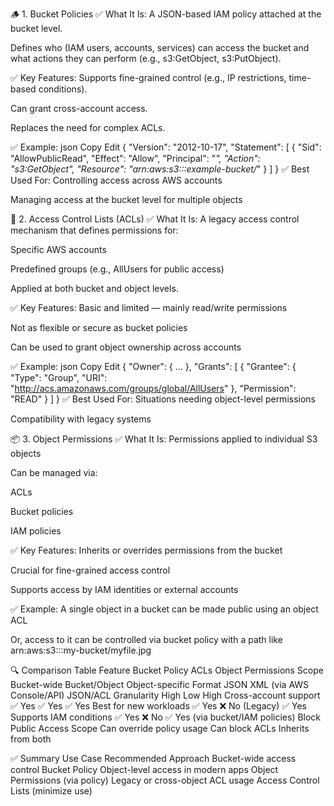 🪵 1. Bucket Policies
✅ What It Is:
A JSON-based IAM policy attached at the bucket level.

Defines who (IAM users, accounts, services) can access the bucket and what actions they can perform (e.g., s3:GetObject, s3:PutObject).

✅ Key Features:
Supports fine-grained control (e.g., IP restrictions, time-based conditions).

Can grant cross-account access.

Replaces the need for complex ACLs.

✅ Example:
json
Copy
Edit
{
"Version": "2012-10-17",
"Statement": [
{
"Sid": "AllowPublicRead",
"Effect": "Allow",
"Principal": "*",
"Action": "s3:GetObject",
"Resource": "arn:aws:s3:::example-bucket/*"
}
]
}
✅ Best Used For:
Controlling access across AWS accounts

Managing access at the bucket level for multiple objects

🧾 2. Access Control Lists (ACLs)
✅ What It Is:
A legacy access control mechanism that defines permissions for:

Specific AWS accounts

Predefined groups (e.g., AllUsers for public access)

Applied at both bucket and object levels.

✅ Key Features:
Basic and limited — mainly read/write permissions

Not as flexible or secure as bucket policies

Can be used to grant object ownership across accounts

✅ Example:
json
Copy
Edit
{
"Owner": { ... },
"Grants": [
{
"Grantee": {
"Type": "Group",
"URI": "http://acs.amazonaws.com/groups/global/AllUsers"
},
"Permission": "READ"
}
]
}
✅ Best Used For:
Situations needing object-level permissions

Compatibility with legacy systems

📦 3. Object Permissions
✅ What It Is:
Permissions applied to individual S3 objects

Can be managed via:

ACLs

Bucket policies

IAM policies

✅ Key Features:
Inherits or overrides permissions from the bucket

Crucial for fine-grained access control

Supports access by IAM identities or external accounts

✅ Example:
A single object in a bucket can be made public using an object ACL

Or, access to it can be controlled via bucket policy with a path like arn:aws:s3:::my-bucket/myfile.jpg

🔍 Comparison Table
Feature Bucket Policy ACLs Object Permissions
Scope Bucket-wide Bucket/Object Object-specific
Format JSON XML (via AWS Console/API) JSON/ACL
Granularity High Low High
Cross-account support ✅ Yes ✅ Yes ✅ Yes
Best for new workloads ✅ Yes ❌ No (Legacy) ✅ Yes
Supports IAM conditions ✅ Yes ❌ No ✅ Yes (via bucket/IAM policies)
Block Public Access Scope Can override policy usage Can block ACLs Inherits from both

✅ Summary
Use Case Recommended Approach
Bucket-wide access control Bucket Policy
Object-level access in modern apps Object Permissions (via policy)
Legacy or cross-object ACL usage Access Control Lists (minimize use)
